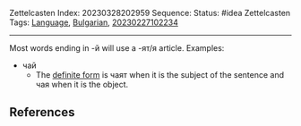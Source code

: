 Zettelcasten Index: 20230328202959
Sequence:
Status: #idea
Zettelcasten Tags: [Language](../map-of-content/Language.md), [Bulgarian](../map-of-content/Bulgarian.md), [20230227102234](20230227102234.md)

---

Most words ending in -й will use a -ят/я article. Examples:

* чай
  * The [definite form](20230227102234.md) is чаят when it is the subject of the sentence and чая when it is the object.

## References
